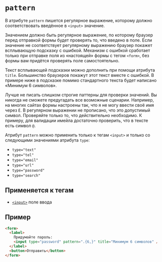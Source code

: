 # `pattern`

В атрибуте `pattern` пишется регулярное выражение, которому должно соответствовать введённое в `<input>` значение.

Значением должно быть регулярное выражение, по которому браузер перед отправкой формы будет проверять то, что введено в поле. Если значение не соответствует регулярному выражению браузер покажет всплывающую подсказку с ошибкой. Механизм с ошибкой сработает только при отправке поля из «настоящей» формы с тегом `<form>`, без формы вам придётся проверять поле самостоятельно.

Текст всплывающей подсказки можно дополнить при помощи атрибута `title`. Большинство браузеров покажут этот текст вместе с ошибкой. В примере ниже в подсказке помимо стандартного текста будет написано «Минимум 6 символов».

Лучше не писать слишком строгие паттерны для проверки значений. Вы никогда не сможете предугадать все возможные сценарии. Например, на многих сайтах формы настроены так, что я не могу ввести своё имя через `Ё`. В регулярном выражении не прописано, что это допустимый символ. Проверяйте только то, что действительно необходимо. К примеру, для валидации имейла достаточно проверить, что в тексте есть символ `@`.

Атрибут `pattern` можно применить только к тегам `<input>` и только со следующими значениями атрибута `type`:

- `type="text"`
- `type="tel"`
- `type="email"`
- `type="url"`
- `type="password"`
- `type="search"`

## Применяется к тегам

- [`<input>`](../../TAGS/FORM/input.md) поле ввода

## Пример

```html
<form>
  <label>
    Придумайте пароль:
    <input type="password" pattern=".{6,}" title="Минимум 6 символов" />
  </label>
  <button>Отправить</button>
</form>
```

